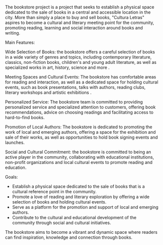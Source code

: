 The bookstore project is a project that seeks to establish a physical space dedicated to the sale of books in a central and accessible location in the city. More than simply a place to buy and sell books, "Cultura Letras" aspires to become a cultural and literary meeting point for the community, promoting reading, learning and social interaction around books and writing.

Main Features:

Wide Selection of Books: the bookstore offers a careful selection of books in a wide variety of genres and topics, including contemporary literature, classics, non-fiction books, children's and young adult literature, as well as specialized works in art, history, science and more .

Meeting Spaces and Cultural Events: The bookstore has comfortable areas for reading and interaction, as well as a dedicated space for holding cultural events, such as book presentations, talks with authors, reading clubs, literary workshops and artistic exhibitions .

Personalized Service: The bookstore team is committed to providing personalized service and specialized attention to customers, offering book recommendations, advice on choosing readings and facilitating access to hard-to-find books.

Promotion of Local Authors: The bookstore is dedicated to promoting the work of local and emerging authors, offering a space for the exhibition and sale of their works, as well as opportunities to hold book signing events and launches.

Social and Cultural Commitment: the bookstore is committed to being an active player in the community, collaborating with educational institutions, non-profit organizations and local cultural events to promote reading and education.

Goals:
* Establish a physical space dedicated to the sale of books that is a cultural reference point in the community.
* Promote a love of reading and literary exploration by offering a wide selection of books and holding cultural events.
* Serve as a platform for the promotion and support of local and emerging authors.
* Contribute to the cultural and educational development of the community through social and cultural initiatives.

  
The bookstore aims to become a vibrant and dynamic space where readers can find inspiration, knowledge and connection through books.
